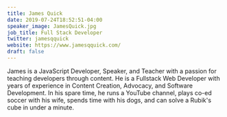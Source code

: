 ```yaml
---
title: James Quick
date: 2019-07-24T18:52:51-04:00
speaker_image: JamesQuick.jpg
job_title: Full Stack Developer
twitter: jamesqquick
website: https://www.jamesqquick.com/
draft: false
---
```


James is a JavaScript Developer, Speaker, and Teacher with a passion for teaching developers through content. He is a Fullstack Web Developer with years of experience in Content Creation, Advocacy, and Software Development. In his spare time, he runs a YouTube channel, plays co-ed soccer with his wife, spends time with his dogs, and can solve a Rubik's cube in under a minute.
